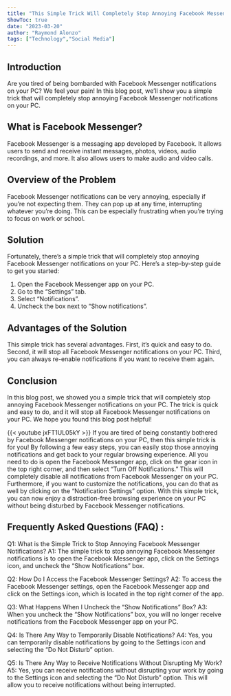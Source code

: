 ```yaml
---
title: "This Simple Trick Will Completely Stop Annoying Facebook Messenger Notifications on Your PC!"
ShowToc: true 
date: "2023-03-20"
author: "Raymond Alonzo" 
tags: ["Technology","Social Media"]
---
```

## Introduction 
Are you tired of being bombarded with Facebook Messenger notifications on your PC? We feel your pain! In this blog post, we’ll show you a simple trick that will completely stop annoying Facebook Messenger notifications on your PC. 

## What is Facebook Messenger? 
Facebook Messenger is a messaging app developed by Facebook. It allows users to send and receive instant messages, photos, videos, audio recordings, and more. It also allows users to make audio and video calls. 

## Overview of the Problem 
Facebook Messenger notifications can be very annoying, especially if you’re not expecting them. They can pop up at any time, interrupting whatever you’re doing. This can be especially frustrating when you’re trying to focus on work or school. 

## Solution 
Fortunately, there’s a simple trick that will completely stop annoying Facebook Messenger notifications on your PC. Here’s a step-by-step guide to get you started: 

1. Open the Facebook Messenger app on your PC. 
2. Go to the “Settings” tab. 
3. Select “Notifications”. 
4. Uncheck the box next to “Show notifications”. 

## Advantages of the Solution 
This simple trick has several advantages. First, it’s quick and easy to do. Second, it will stop all Facebook Messenger notifications on your PC. Third, you can always re-enable notifications if you want to receive them again. 

## Conclusion 
In this blog post, we showed you a simple trick that will completely stop annoying Facebook Messenger notifications on your PC. The trick is quick and easy to do, and it will stop all Facebook Messenger notifications on your PC. We hope you found this blog post helpful!

{{< youtube jxFT1UL05kY >}} 
If you are tired of being constantly bothered by Facebook Messenger notifications on your PC, then this simple trick is for you! By following a few easy steps, you can easily stop those annoying notifications and get back to your regular browsing experience. All you need to do is open the Facebook Messenger app, click on the gear icon in the top right corner, and then select “Turn Off Notifications.” This will completely disable all notifications from Facebook Messenger on your PC. Furthermore, if you want to customize the notifications, you can do that as well by clicking on the “Notification Settings” option. With this simple trick, you can now enjoy a distraction-free browsing experience on your PC without being disturbed by Facebook Messenger notifications.

## Frequently Asked Questions (FAQ) :
Q1: What is the Simple Trick to Stop Annoying Facebook Messenger Notifications?
A1: The simple trick to stop annoying Facebook Messenger notifications is to open the Facebook Messenger app, click on the Settings icon, and uncheck the “Show Notifications” box. 

Q2: How Do I Access the Facebook Messenger Settings?
A2: To access the Facebook Messenger settings, open the Facebook Messenger app and click on the Settings icon, which is located in the top right corner of the app. 

Q3: What Happens When I Uncheck the “Show Notifications” Box?
A3: When you uncheck the “Show Notifications” box, you will no longer receive notifications from the Facebook Messenger app on your PC. 

Q4: Is There Any Way to Temporarily Disable Notifications?
A4: Yes, you can temporarily disable notifications by going to the Settings icon and selecting the “Do Not Disturb” option. 

Q5: Is There Any Way to Receive Notifications Without Disrupting My Work?
A5: Yes, you can receive notifications without disrupting your work by going to the Settings icon and selecting the “Do Not Disturb” option. This will allow you to receive notifications without being interrupted.


